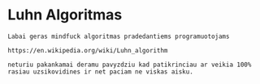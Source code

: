 # Luhn Algoritmas
    Labai geras mindfuck algoritmas pradedantiems programuotojams
    
    https://en.wikipedia.org/wiki/Luhn_algorithm
    
    neturiu pakankamai deramu pavyzdziu kad patikrinciau ar veikia 100%
    rasiau uzsikovidines ir net paciam ne viskas aisku.
    
